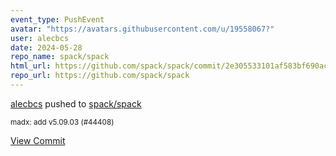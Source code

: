 ```yaml
---
event_type: PushEvent
avatar: "https://avatars.githubusercontent.com/u/19558067?"
user: alecbcs
date: 2024-05-28
repo_name: spack/spack
html_url: https://github.com/spack/spack/commit/2e305533101af583bf690acd19e947cb798dd801
repo_url: https://github.com/spack/spack
---
```


<a href='https://github.com/alecbcs' target='_blank'>alecbcs</a> pushed to <a href='https://github.com/spack/spack' target='_blank'>spack/spack</a>

<small>madx: add v5.09.03 (#44408)</small>

<a href='https://github.com/spack/spack/commit/2e305533101af583bf690acd19e947cb798dd801' target='_blank'>View Commit</a>